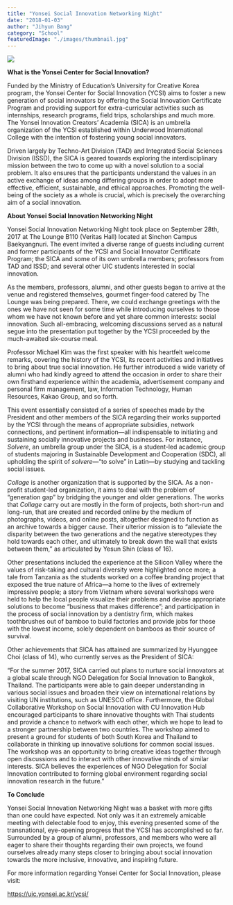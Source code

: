 ```yaml
---
title: "Yonsei Social Innovation Networking Night"
date: "2018-01-03"
author: "Jihyun Bang"
category: "School"
featuredImage: "./images/thumbnail.jpg"
---
```


![](/images/thumbnail.jpg)

**What is the Yonsei Center for Social Innovation?**

Funded by the Ministry of Education’s University for Creative Korea program, the Yonsei Center for Social Innovation (YCSI) aims to foster a new generation of social innovators by offering the Social Innovation Certificate Program and providing support for extra-curricular activities such as internships, research programs, field trips, scholarships and much more. The Yonsei Innovation Creators’ Academia (SICA) is an umbrella organization of the YCSI established within Underwood International College with the intention of fostering young social innovators.

Driven largely by Techno-Art Division (TAD) and Integrated Social Sciences Division (ISSD), the SICA is geared towards exploring the interdisciplinary mission between the two to come up with a novel solution to a social problem. It also ensures that the participants understand the values in an active exchange of ideas among differing groups in order to adopt more effective, efficient, sustainable, and ethical approaches. Promoting the well-being of the society as a whole is crucial, which is precisely the overarching aim of a social innovation.

**About Yonsei Social Innovation Networking Night**

Yonsei Social Innovation Networking Night took place on September 28th, 2017 at The Lounge B110 (Veritas Hall) located at Sinchon Campus Baekyangnuri. The event invited a diverse range of guests including current and former participants of the YCSI and Social Innovator Certificate Program; the SICA and some of its own umbrella members; professors from TAD and ISSD; and several other UIC students interested in social innovation.

As the members, professors, alumni, and other guests began to arrive at the venue and registered themselves, gourmet finger-food catered by The Lounge was being prepared. There, we could exchange greetings with the ones we have not seen for some time while introducing ourselves to those whom we have not known before and yet share common interests: social innovation. Such all-embracing, welcoming discussions served as a natural segue into the presentation put together by the YCSI proceeded by the much-awaited six-course meal.

Professor Michael Kim was the first speaker with his heartfelt welcome remarks, covering the history of the YCSI, its recent activities and initiatives to bring about true social innovation. He further introduced a wide variety of alumni who had kindly agreed to attend the occasion in order to share their own firsthand experience within the academia, advertisement company and personal firm management, law, Information Technology, Human Resources, Kakao Group, and so forth.

This event essentially consisted of a series of speeches made by the President and other members of the SICA regarding their works supported by the YCSI through the means of appropriate subsidies, network connections, and pertinent information—all indispensable to initiating and sustaining socially innovative projects and businesses. For instance, _Solvere_, an umbrella group under the SICA, is a student-led academic group of students majoring in Sustainable Development and Cooperation (SDC), all upholding the spirit of _solvere—_“to solve” in Latin—by studying and tackling social issues.

_Collage_ is another organization that is supported by the SICA. As a non-profit student-led organization, it aims to deal with the problem of “generation gap” by bridging the younger and older generations. The works that _Collage_ carry out are mostly in the form of projects, both short-run and long-run, that are created and recorded online by the medium of photographs, videos, and online posts, altogether designed to function as an archive towards a bigger cause. Their ulterior mission is to “alleviate the disparity between the two generations and the negative stereotypes they hold towards each other, and ultimately to break down the wall that exists between them,” as articulated by Yesun Shin (class of 16).

Other presentations included the experience at the Silicon Valley where the values of risk-taking and cultural diversity were highlighted once more; a tale from Tanzania as the students worked on a coffee branding project that exposed the true nature of Africa—a home to the lives of extremely impressive people; a story from Vietnam where several workshops were held to help the local people visualize their problems and devise appropriate solutions to become “business that makes difference”; and participation in the process of social innovation by a dentistry firm, which makes toothbrushes out of bamboo to build factories and provide jobs for those with the lowest income, solely dependent on bamboos as their source of survival.

Other achievements that SICA has attained are summarized by Hyunggee Choi (class of 14), who currently serves as the President of SICA:

“For the summer 2017, SICA carried out plans to nurture social innovators at a global scale through NGO Delegation for Social Innovation to Bangkok, Thailand. The participants were able to gain deeper understanding in various social issues and broaden their view on international relations by visiting UN institutions, such as UNESCO office. Furthermore, the Global Collaborative Workshop on Social Innovation with CU Innovation Hub encouraged participants to share innovative thoughts with Thai students and provide a chance to network with each other, which we hope to lead to a stronger partnership between two countries. The workshop aimed to present a ground for students of both South Korea and Thailand to collaborate in thinking up innovative solutions for common social issues. The workshop was an opportunity to bring creative ideas together through open discussions and to interact with other innovative minds of similar interests. SICA believes the experiences of NGO Delegation for Social Innovation contributed to forming global environment regarding social innovation research in the future.”

**To Conclude**

Yonsei Social Innovation Networking Night was a basket with more gifts than one could have expected. Not only was it an extremely amicable meeting with delectable food to enjoy, this evening presented some of the transnational, eye-opening progress that the YCSI has accomplished so far. Surrounded by a group of alumni, professors, and members who were all eager to share their thoughts regarding their own projects, we found ourselves already many steps closer to bringing about social innovation towards the more inclusive, innovative, and inspiring future.

For more information regarding Yonsei Center for Social Innovation, please visit:

https://uic.yonsei.ac.kr/ycsi/
